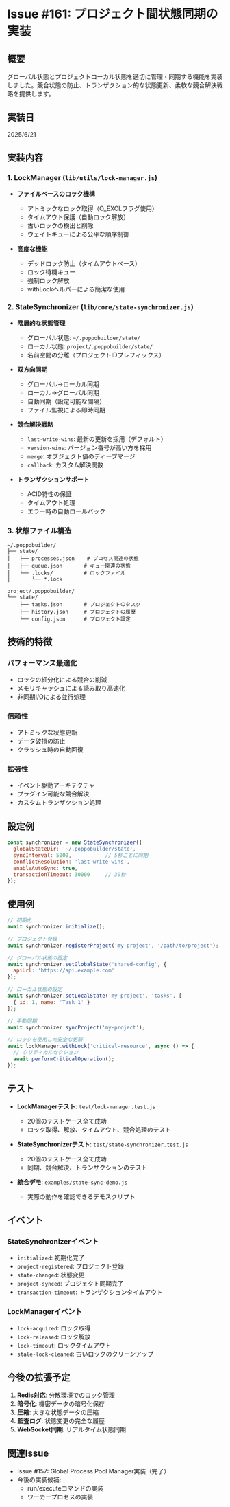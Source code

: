 # Issue #161: プロジェクト間状態同期の実装

## 概要
グローバル状態とプロジェクトローカル状態を適切に管理・同期する機能を実装しました。競合状態の防止、トランザクション的な状態更新、柔軟な競合解決戦略を提供します。

## 実装日
2025/6/21

## 実装内容

### 1. LockManager (`lib/utils/lock-manager.js`)
- **ファイルベースのロック機構**
  - アトミックなロック取得（O_EXCLフラグ使用）
  - タイムアウト保護（自動ロック解放）
  - 古いロックの検出と削除
  - ウェイトキューによる公平な順序制御

- **高度な機能**
  - デッドロック防止（タイムアウトベース）
  - ロック待機キュー
  - 強制ロック解放
  - withLockヘルパーによる簡潔な使用

### 2. StateSynchronizer (`lib/core/state-synchronizer.js`)
- **階層的な状態管理**
  - グローバル状態: `~/.poppobuilder/state/`
  - ローカル状態: `project/.poppobuilder/state/`
  - 名前空間の分離（プロジェクトIDプレフィックス）

- **双方向同期**
  - グローバル→ローカル同期
  - ローカル→グローバル同期
  - 自動同期（設定可能な間隔）
  - ファイル監視による即時同期

- **競合解決戦略**
  - `last-write-wins`: 最新の更新を採用（デフォルト）
  - `version-wins`: バージョン番号が高い方を採用
  - `merge`: オブジェクト値のディープマージ
  - `callback`: カスタム解決関数

- **トランザクションサポート**
  - ACID特性の保証
  - タイムアウト処理
  - エラー時の自動ロールバック

### 3. 状態ファイル構造
```
~/.poppobuilder/
├── state/
│   ├── processes.json    # プロセス関連の状態
│   ├── queue.json       # キュー関連の状態
│   └── .locks/          # ロックファイル
│       └── *.lock

project/.poppobuilder/
└── state/
    ├── tasks.json       # プロジェクトのタスク
    ├── history.json     # プロジェクトの履歴
    └── config.json      # プロジェクト設定
```

## 技術的特徴

### パフォーマンス最適化
- ロックの細分化による競合の削減
- メモリキャッシュによる読み取り高速化
- 非同期I/Oによる並行処理

### 信頼性
- アトミックな状態更新
- データ破損の防止
- クラッシュ時の自動回復

### 拡張性
- イベント駆動アーキテクチャ
- プラグイン可能な競合解決
- カスタムトランザクション処理

## 設定例

```javascript
const synchronizer = new StateSynchronizer({
  globalStateDir: '~/.poppobuilder/state',
  syncInterval: 5000,           // 5秒ごとに同期
  conflictResolution: 'last-write-wins',
  enableAutoSync: true,
  transactionTimeout: 30000     // 30秒
});
```

## 使用例

```javascript
// 初期化
await synchronizer.initialize();

// プロジェクト登録
await synchronizer.registerProject('my-project', '/path/to/project');

// グローバル状態の設定
await synchronizer.setGlobalState('shared-config', {
  apiUrl: 'https://api.example.com'
});

// ローカル状態の設定
await synchronizer.setLocalState('my-project', 'tasks', [
  { id: 1, name: 'Task 1' }
]);

// 手動同期
await synchronizer.syncProject('my-project');

// ロックを使用した安全な更新
await lockManager.withLock('critical-resource', async () => {
  // クリティカルセクション
  await performCriticalOperation();
});
```

## テスト

- **LockManagerテスト**: `test/lock-manager.test.js`
  - 20個のテストケース全て成功
  - ロック取得、解放、タイムアウト、競合処理のテスト

- **StateSynchronizerテスト**: `test/state-synchronizer.test.js`
  - 20個のテストケース全て成功
  - 同期、競合解決、トランザクションのテスト

- **統合デモ**: `examples/state-sync-demo.js`
  - 実際の動作を確認できるデモスクリプト

## イベント

### StateSynchronizerイベント
- `initialized`: 初期化完了
- `project-registered`: プロジェクト登録
- `state-changed`: 状態変更
- `project-synced`: プロジェクト同期完了
- `transaction-timeout`: トランザクションタイムアウト

### LockManagerイベント
- `lock-acquired`: ロック取得
- `lock-released`: ロック解放
- `lock-timeout`: ロックタイムアウト
- `stale-lock-cleaned`: 古いロックのクリーンアップ

## 今後の拡張予定

1. **Redis対応**: 分散環境でのロック管理
2. **暗号化**: 機密データの暗号化保存
3. **圧縮**: 大きな状態データの圧縮
4. **監査ログ**: 状態変更の完全な履歴
5. **WebSocket同期**: リアルタイム状態同期

## 関連Issue
- Issue #157: Global Process Pool Manager実装（完了）
- 今後の実装候補:
  - run/executeコマンドの実装
  - ワーカープロセスの実装